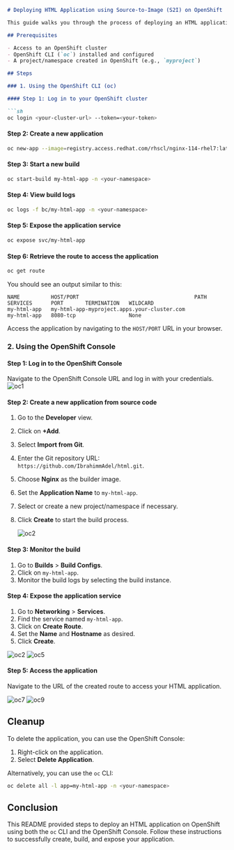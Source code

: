 
```markdown
# Deploying HTML Application using Source-to-Image (S2I) on OpenShift

This guide walks you through the process of deploying an HTML application using the Source-to-Image (S2I) workflow on OpenShift. We'll use both the `oc` CLI and the OpenShift Console to create and manage the BuildConfig for the application.

## Prerequisites

- Access to an OpenShift cluster
- OpenShift CLI (`oc`) installed and configured
- A project/namespace created in OpenShift (e.g., `myproject`)

## Steps

### 1. Using the OpenShift CLI (oc)

#### Step 1: Log in to your OpenShift cluster

```sh
oc login <your-cluster-url> --token=<your-token>
```

#### Step 2: Create a new application

```sh
oc new-app --image=registry.access.redhat.com/rhscl/nginx-114-rhel7:latest --code=https://github.com/IbrahimmAdel/html.git --name=my-html-app -n <your-namespace>
```

#### Step 3: Start a new build

```sh
oc start-build my-html-app -n <your-namespace>
```

#### Step 4: View build logs

```sh
oc logs -f bc/my-html-app -n <your-namespace>
```

#### Step 5: Expose the application service

```sh
oc expose svc/my-html-app
```

#### Step 6: Retrieve the route to access the application

```sh
oc get route
```

You should see an output similar to this:

```
NAME          HOST/PORT                                     PATH      SERVICES      PORT       TERMINATION   WILDCARD
my-html-app   my-html-app-myproject.apps.your-cluster.com             my-html-app   8080-tcp                 None
```

Access the application by navigating to the `HOST/PORT` URL in your browser.

### 2. Using the OpenShift Console

#### Step 1: Log in to the OpenShift Console

Navigate to the OpenShift Console URL and log in with your credentials.
![oc1](https://github.com/Mostafayouni/ivolvetraining/assets/105316729/3828adee-cde9-4b4f-a937-36b7625aec93)


#### Step 2: Create a new application from source code

1. Go to the **Developer** view.
2. Click on **+Add**.
3. Select **Import from Git**.
4. Enter the Git repository URL: `https://github.com/IbrahimmAdel/html.git`.
5. Choose **Nginx** as the builder image.
6. Set the **Application Name** to `my-html-app`.
7. Select or create a new project/namespace if necessary.
8. Click **Create** to start the build process.

   ![oc2](https://github.com/Mostafayouni/ivolvetraining/assets/105316729/c2977f0d-8470-4285-8221-346b1fb37055)


#### Step 3: Monitor the build

1. Go to **Builds** > **Build Configs**.
2. Click on `my-html-app`.
3. Monitor the build logs by selecting the build instance.

#### Step 4: Expose the application service

1. Go to **Networking** > **Services**.
2. Find the service named `my-html-app`.
3. Click on **Create Route**.
4. Set the **Name** and **Hostname** as desired.
5. Click **Create**.

![oc2](https://github.com/Mostafayouni/ivolvetraining/assets/105316729/e308e466-574e-48b8-80be-6697c215c6d0)
![oc5](https://github.com/Mostafayouni/ivolvetraining/assets/105316729/56e89f3b-41b7-4d6d-8084-866b36aee945)


#### Step 5: Access the application

Navigate to the URL of the created route to access your HTML application.

![oc7](https://github.com/Mostafayouni/ivolvetraining/assets/105316729/08fbd0b0-6e2f-4986-b345-2946e19a6353)
![oc9](https://github.com/Mostafayouni/ivolvetraining/assets/105316729/078fe4d3-abac-4a0a-bed9-98d0e207e4c0)


## Cleanup

To delete the application, you can use the OpenShift Console:

1. Right-click on the application.
2. Select **Delete Application**.

Alternatively, you can use the `oc` CLI:

```sh
oc delete all -l app=my-html-app -n <your-namespace>
```

## Conclusion

This README provided steps to deploy an HTML application on OpenShift using both the `oc` CLI and the OpenShift Console. Follow these instructions to successfully create, build, and expose your application.
```

